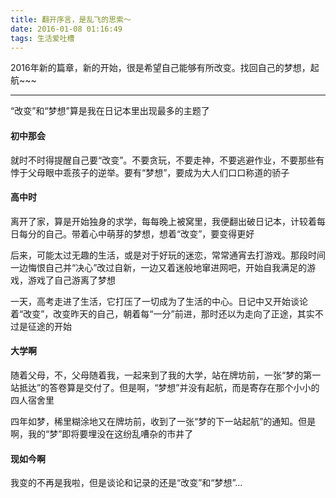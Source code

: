 ```yaml
---
title: 翻开序言，是乱飞的思索～
date: 2016-01-08 01:16:49
tags: 生活爱吐槽
---
```



2016年新的篇章，新的开始，很是希望自己能够有所改变。找回自己的梦想，起航~~~

------------

“改变”和“梦想”算是我在日记本里出现最多的主题了

#### 初中那会

就时不时得提醒自己要“改变”。不要贪玩，不要走神，不要逃避作业，不要那些有悖于父母眼中乖孩子的逆举。要有“梦想”，要成为大人们口口称道的骄子


#### 高中时

离开了家，算是开始独身的求学，每每晚上被窝里，我便翻出破日记本，计较着每日每分的自己。带着心中萌芽的梦想，想着“改变”，要变得更好

后来，可能太过无趣的生活，或是对于好玩的迷恋，常常通宵去打游戏。那段时间一边悔恨自己并“决心”改过自新，一边又着迷般地窜进网吧，开始自我满足的游戏，游戏了自己游离了梦想

一天，高考走进了生活，它打压了一切成为了生活的中心。日记中又开始谈论着“改变”，改变昨天的自己，朝着每“一分”前进，那时还以为走向了正途，其实不过是征途的开始



#### 大学啊

随着父母，不，父母随着我，一起来到了我的大学，站在牌坊前，一张“梦的第一站抵达”的答卷算是交付了。但是啊，“梦想”并没有起航，而是寄存在那个小小的四人宿舍里

四年如梦，稀里糊涂地又在牌坊前，收到了一张“梦的下一站起航”的通知。但是啊，我的“梦”即将要埋没在这纷乱嘈杂的市井了



#### 现如今啊

我变的不再是我啦，但是谈论和记录的还是“改变”和“梦想”...
